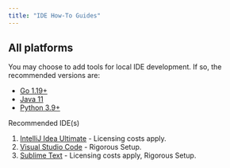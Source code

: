 ```yaml
---
title: "IDE How-To Guides"
---
```


## All platforms

You may choose to add tools for local IDE development. If so, the recommended versions are:

* [Go 1.19+](https://go.dev/dl/)
* [Java 11](https://www.azul.com/downloads/?version=java-11-lts&package=jdk)
* [Python 3.9+](https://www.python.org/downloads/)

Recommended IDE(s)

1. [IntelliJ Idea Ultimate](https://www.jetbrains.com/idea/) - Licensing costs apply.
2. [Visual Studio Code](https://code.visualstudio.com/) - Rigorous Setup.
3. [Sublime Text](https://www.sublimetext.com/) - Licensing costs apply, Rigorous Setup.
